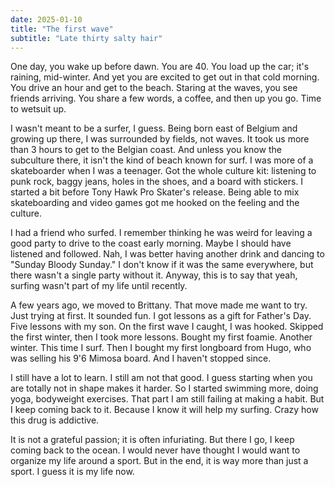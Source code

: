 ```yaml
---
date: 2025-01-10
title: "The first wave"
subtitle: "Late thirty salty hair"
---
```


One day, you wake up before dawn. You are 40. You load up the car; it's raining, mid-winter. And yet you are excited to get out in that cold morning. You drive an hour and get to the beach. Staring at the waves, you see friends arriving. You share a few words, a coffee, and then up you go. Time to wetsuit up.

I wasn't meant to be a surfer, I guess. Being born east of Belgium and growing up there, I was surrounded by fields, not waves. It took us more than 3 hours to get to the Belgian coast. And unless you know the subculture there, it isn't the kind of beach known for surf. I was more of a skateboarder when I was a teenager. Got the whole culture kit: listening to punk rock, baggy jeans, holes in the shoes, and a board with stickers. I started a bit before Tony Hawk Pro Skater's release. Being able to mix skateboarding and video games got me hooked on the feeling and the culture.

I had a friend who surfed. I remember thinking he was weird for leaving a good party to drive to the coast early morning. Maybe I should have listened and followed. Nah, I was better having another drink and dancing to "Sunday Bloody Sunday." I don't know if it was the same everywhere, but there wasn't a single party without it. Anyway, this is to say that yeah, surfing wasn't part of my life until recently.

A few years ago, we moved to Brittany. That move made me want to try. Just trying at first. It sounded fun. I got lessons as a gift for Father's Day. Five lessons with my son. On the first wave I caught, I was hooked. Skipped the first winter, then I took more lessons. Bought my first foamie. Another winter. This time I surf. Then I bought my first longboard from Hugo, who was selling his 9'6 Mimosa board. And I haven't stopped since.

I still have a lot to learn. I still am not that good. I guess starting when you are totally not in shape makes it harder. So I started swimming more, doing yoga, bodyweight exercises. That part I am still failing at making a habit. But I keep coming back to it. Because I know it will help my surfing. Crazy how this drug is addictive.

It is not a grateful passion; it is often infuriating. But there I go, I keep coming back to the ocean. I would never have thought I would want to organize my life around a sport. But in the end, it is way more than just a sport. I guess it is my life now.
